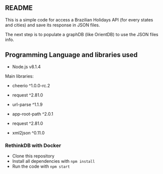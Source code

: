 ## README
This is a simple code for access a Brazilian Holidays API (for every states and cities) and save its response in JSON files.

The next step is to populate a graphDB (like OrientDB) to use the JSON files info.

## Programming Language and libraries used

  - Node.js v8.1.4

Main libraries:
  - cheerio ^1.0.0-rc.2
  - request ^2.81.0
  - url-parse ^1.1.9

  - app-root-path ^2.0.1
  - request ^2.81.0
  - xml2json ^0.11.0
  
### RethinkDB with Docker
- Clone this repository
- Install all dependencies with `npm install`
- Run the code with `npm start`